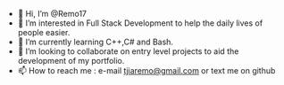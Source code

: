 - 👋 Hi, I’m @Remo17
- 👀 I’m interested in Full Stack Development to help the daily lives of people easier.
- 🌱 I’m currently learning C++,C# and Bash.
- 💞️ I’m looking to collaborate on entry level projects to aid the development of my portfolio.
- 📫 How to reach me : e-mail tjiaremo@gmail.com or text me on github

<!---
Remo17/Remo17 is a ✨ special ✨ repository because its `README.md` (this file) appears on your GitHub profile.
You can click the Preview link to take a look at your changes.
--->
